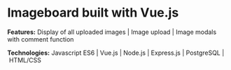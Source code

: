 # Imageboard built with Vue.js

**Features:**
Display of all uploaded images | Image upload | Image modals with comment function

**Technologies:**
Javascript ES6 | Vue.js | Node.js | Express.js | PostgreSQL | HTML/CSS
